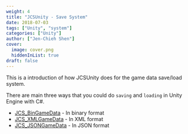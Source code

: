 ```yaml
---
weight: 4
title: "JCSUnity - Save System"
date: 2018-07-03
tags: ["Unity", "system"]
categories: ["Unity"]
author: ["Jen-Chieh Shen"]
cover:
  image: cover.png
  hiddenInList: true
draft: false
---
```


This is a introduction of how JCSUnity does for the game data save/load system.

There are main three ways that you could do `saving` and `loading` in Unity
Engine with C#.

<!-- more -->

* [JCS_BinGameData](https://jcs090218.github.io/JCSUnity/ScriptReference/index.html?page=SaveLoad_sl_JCS_BinGameData) - In binary format
* [JCS_XMLGameData](https://jcs090218.github.io/JCSUnity/ScriptReference/index.html?page=SaveLoad_sl_JCS_XMLGameData) - In XML format
* [JCS_JSONGameData](https://jcs090218.github.io/JCSUnity/ScriptReference/index.html?page=SaveLoad_sl_JCS_XMLGameData) - In JSON format
